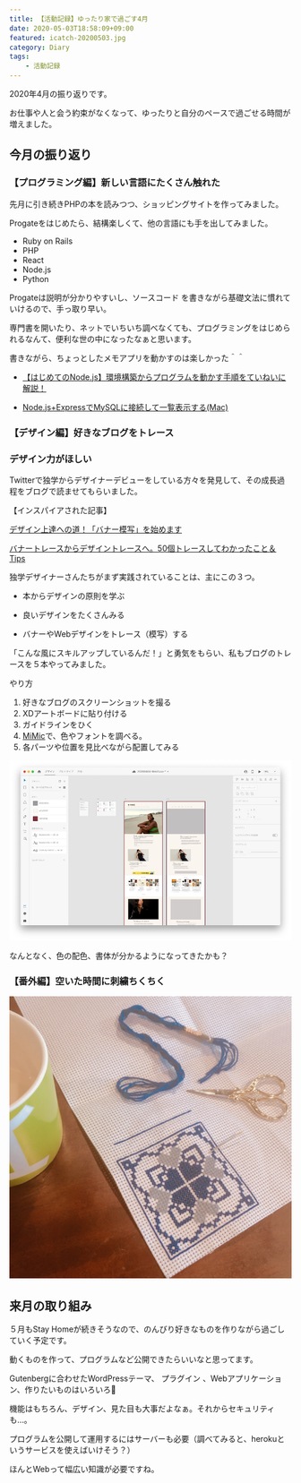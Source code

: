 ```yaml
---
title: 【活動記録】ゆったり家で過ごす4月
date: 2020-05-03T18:58:09+09:00
featured: icatch-20200503.jpg
category: Diary
tags:
    - 活動記録
---
```


2020年4月の振り返りです。

お仕事や人と会う約束がなくなって、ゆったりと自分のペースで過ごせる時間が増えました。

## 今月の振り返り

### 【プログラミング編】新しい言語にたくさん触れた

先月に引き続きPHPの本を読みつつ、ショッピングサイトを作ってみました。

Progateをはじめたら、結構楽しくて、他の言語にも手を出してみました。

* Ruby on Rails
* PHP
* React
* Node.js
* Python

Progateは説明が分かりやすいし、ソースコード を書きながら基礎文法に慣れていけるので、手っ取り早い。

専門書を開いたり、ネットでいちいち調べなくても、プログラミングをはじめられるなんて、便利な世の中になったなぁと思います。

書きながら、ちょっとしたメモアプリを動かすのは楽しかった＾＾

* [【はじめてのNode.js】環境構築からプログラムを動かす手順をていねいに解説！](https://0forest.com/start-node-js/)

* [Node.js+ExpressでMySQLに接続して一覧表示する(Mac)](https://0forest.com/node-js-mysql/)

### 【デザイン編】好きなブログをトレース


### デザイン力がほしい

Twitterで独学からデザイナーデビューをしている方々を発見して、その成長過程をブログで読ませてもらいました。

【インスパイアされた記事】

<a href="https://fuyuna.net/banner-trace-start" target="_blank" rel="noopener noreferrer">デザイン上達への道！「バナー模写」を始めます</a>

<a href="https://mito-lab.com/design-trace-50/" target="_blank" rel="noopener noreferrer">バナートレースからデザイントレースへ。50個トレースしてわかったこと＆Tips</a>

独学デザイナーさんたちがまず実践されていることは、主にこの３つ。

* 本からデザインの原則を学ぶ

* 良いデザインをたくさんみる

* バナーやWebデザインをトレース（模写）する

「こんな風にスキルアップしているんだ！」と勇気をもらい、私もブログのトレースを５本やってみました。

やり方

 1. 好きなブログのスクリーンショットを撮る
 2. XDアートボードに貼り付ける
 3. ガイドラインをひく
 4. [MiMic](https://tourdexd.com/plugin/mimic/)で、色やフォントを調べる。
 5. 各パーツや位置を見比べながら配置してみる

 ![XD](ss-10200503-01.jpg)

 なんとなく、色の配色、書体が分かるようになってきたかも？


### 【番外編】空いた時間に刺繍ちくちく

![刺繍](ss-20200503-02.jpg)

## 来月の取り組み

５月もStay Homeが続きそうなので、のんびり好きなものを作りながら過ごしていく予定です。

動くものを作って、プログラムなど公開できたらいいなと思ってます。

Gutenbergに合わせたWordPressテーマ、
プラグイン 、Webアプリケーション、作りたいものはいろいろ🤔

機能はもちろん、デザイン、見た目も大事だよなぁ。それからセキュリティも…。

プログラムを公開して運用するにはサーバーも必要（調べてみると、herokuというサービスを使えばいけそう？）

ほんとWebって幅広い知識が必要ですね。
